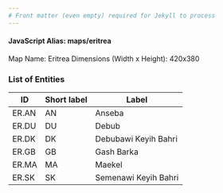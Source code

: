 ```yaml
---
# Front matter (even empty) required for Jekyll to process
---
```


#### JavaScript Alias: maps/eritrea

Map Name: Eritrea
Dimensions (Width x Height): 420x380





### List of Entities

ID | Short label | Label
---|---|---|
ER.AN|AN|Anseba
ER.DU|DU|Debub
ER.DK|DK|Debubawi Keyih Bahri
ER.GB|GB|Gash Barka
ER.MA|MA|Maekel
ER.SK|SK|Semenawi Keyih Bahri

